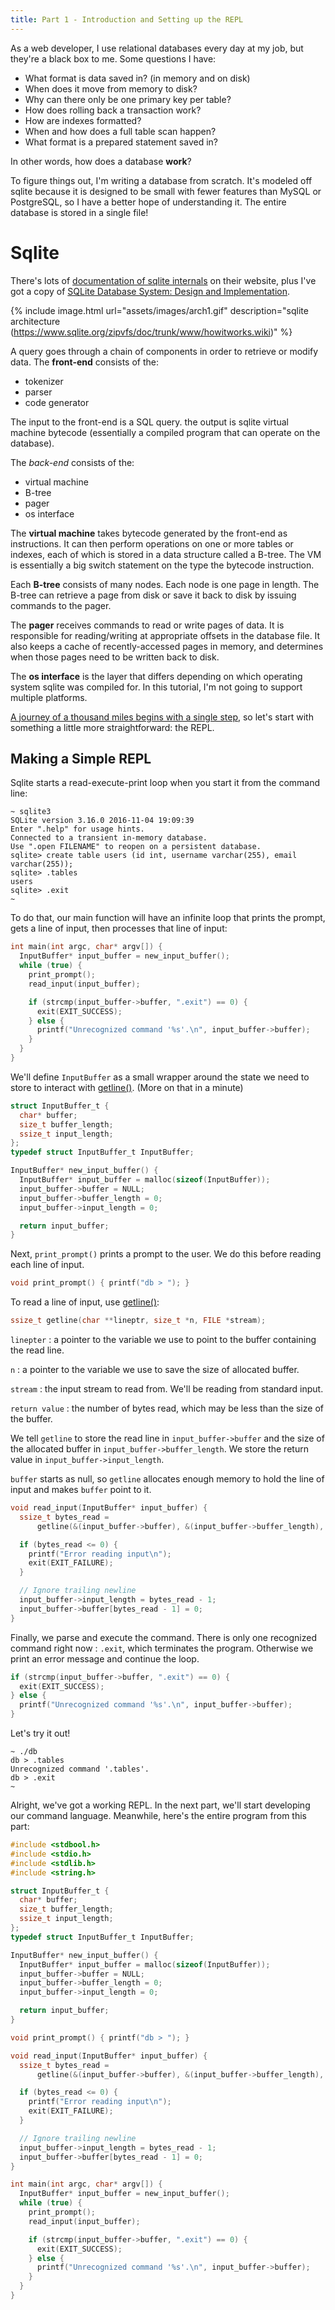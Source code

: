 ```yaml
---
title: Part 1 - Introduction and Setting up the REPL
---
```


As a web developer, I use relational databases every day at my job, but they're a black box to me. Some questions I have:
- What format is data saved in? (in memory and on disk)
- When does it move from memory to disk?
- Why can there only be one primary key per table?
- How does rolling back a transaction work?
- How are indexes formatted?
- When and how does a full table scan happen?
- What format is a prepared statement saved in?

In other words, how does a database **work**?

To figure things out, I'm writing a database from scratch. It's modeled off sqlite because it is designed to be small with fewer features than MySQL or PostgreSQL, so I have a better hope of understanding it. The entire database is stored in a single file!

# Sqlite

There's lots of [documentation of sqlite internals](https://www.sqlite.org/arch.html) on their website, plus I've got a copy of [SQLite Database System: Design and Implementation](https://play.google.com/store/books/details?id=9Z6IQQnX1JEC).

{% include image.html url="assets/images/arch1.gif" description="sqlite architecture (https://www.sqlite.org/zipvfs/doc/trunk/www/howitworks.wiki)" %}

A query goes through a chain of components in order to retrieve or modify data. The **front-end** consists of the:
- tokenizer
- parser
- code generator

The input to the front-end is a SQL query. the output is sqlite virtual machine bytecode (essentially a compiled program that can operate on the database).

The _back-end_ consists of the:
- virtual machine
- B-tree
- pager
- os interface

The **virtual machine** takes bytecode generated by the front-end as instructions. It can then perform operations on one or more tables or indexes, each of which is stored in a data structure called a B-tree. The VM is essentially a big switch statement on the type the bytecode instruction.

Each **B-tree** consists of many nodes. Each node is one page in length. The B-tree can retrieve a page from disk or save it back to disk by issuing commands to the pager.

The **pager** receives commands to read or write pages of data. It is responsible for reading/writing at appropriate offsets in the database file. It also keeps a cache of recently-accessed pages in memory, and determines when those pages need to be written back to disk.

The **os interface** is the layer that differs depending on which operating system sqlite was compiled for. In this tutorial, I'm not going to support multiple platforms.

[A journey of a thousand miles begins with a single step](https://en.wiktionary.org/wiki/a_journey_of_a_thousand_miles_begins_with_a_single_step), so let's start with something a little more straightforward: the REPL.

## Making a Simple REPL

Sqlite starts a read-execute-print loop when you start it from the command line:

```shell
~ sqlite3
SQLite version 3.16.0 2016-11-04 19:09:39
Enter ".help" for usage hints.
Connected to a transient in-memory database.
Use ".open FILENAME" to reopen on a persistent database.
sqlite> create table users (id int, username varchar(255), email varchar(255));
sqlite> .tables
users
sqlite> .exit
~
```

To do that, our main function will have an infinite loop that prints the prompt, gets a line of input, then processes that line of input:

```c
int main(int argc, char* argv[]) {
  InputBuffer* input_buffer = new_input_buffer();
  while (true) {
    print_prompt();
    read_input(input_buffer);

    if (strcmp(input_buffer->buffer, ".exit") == 0) {
      exit(EXIT_SUCCESS);
    } else {
      printf("Unrecognized command '%s'.\n", input_buffer->buffer);
    }
  }
}
```

We'll define `InputBuffer` as a small wrapper around the state we need to store to interact with [getline()](http://man7.org/linux/man-pages/man3/getline.3.html). (More on that in a minute)
```c
struct InputBuffer_t {
  char* buffer;
  size_t buffer_length;
  ssize_t input_length;
};
typedef struct InputBuffer_t InputBuffer;

InputBuffer* new_input_buffer() {
  InputBuffer* input_buffer = malloc(sizeof(InputBuffer));
  input_buffer->buffer = NULL;
  input_buffer->buffer_length = 0;
  input_buffer->input_length = 0;

  return input_buffer;
}
```

Next, `print_prompt()` prints a prompt to the user. We do this before reading each line of input.

```c
void print_prompt() { printf("db > "); }
```

To read a line of input, use [getline()](http://man7.org/linux/man-pages/man3/getline.3.html):
```c
ssize_t getline(char **lineptr, size_t *n, FILE *stream);
```
`linepter` : a pointer to the variable we use to point to the buffer containing the read line.

`n` : a pointer to the variable we use to save the size of allocated buffer.

`stream` : the input stream to read from. We'll be reading from standard input.

`return value` : the number of bytes read, which may be less than the size of the buffer.

We tell `getline` to store the read line in `input_buffer->buffer` and the size of the allocated buffer in `input_buffer->buffer_length`. We store the return value in `input_buffer->input_length`.

`buffer` starts as null, so `getline` allocates enough memory to hold the line of input and makes `buffer` point to it.

```c
void read_input(InputBuffer* input_buffer) {
  ssize_t bytes_read =
      getline(&(input_buffer->buffer), &(input_buffer->buffer_length), stdin);

  if (bytes_read <= 0) {
    printf("Error reading input\n");
    exit(EXIT_FAILURE);
  }

  // Ignore trailing newline
  input_buffer->input_length = bytes_read - 1;
  input_buffer->buffer[bytes_read - 1] = 0;
}
```

Finally, we parse and execute the command. There is only one recognized command right now : `.exit`, which terminates the program. Otherwise we print an error message and continue the loop.

```c
if (strcmp(input_buffer->buffer, ".exit") == 0) {
  exit(EXIT_SUCCESS);
} else {
  printf("Unrecognized command '%s'.\n", input_buffer->buffer);
}
```

Let's try it out!
```shell
~ ./db
db > .tables
Unrecognized command '.tables'.
db > .exit
~
```

Alright, we've got a working REPL. In the next part, we'll start developing our command language. Meanwhile, here's the entire program from this part:

```c
#include <stdbool.h>
#include <stdio.h>
#include <stdlib.h>
#include <string.h>

struct InputBuffer_t {
  char* buffer;
  size_t buffer_length;
  ssize_t input_length;
};
typedef struct InputBuffer_t InputBuffer;

InputBuffer* new_input_buffer() {
  InputBuffer* input_buffer = malloc(sizeof(InputBuffer));
  input_buffer->buffer = NULL;
  input_buffer->buffer_length = 0;
  input_buffer->input_length = 0;

  return input_buffer;
}

void print_prompt() { printf("db > "); }

void read_input(InputBuffer* input_buffer) {
  ssize_t bytes_read =
      getline(&(input_buffer->buffer), &(input_buffer->buffer_length), stdin);

  if (bytes_read <= 0) {
    printf("Error reading input\n");
    exit(EXIT_FAILURE);
  }

  // Ignore trailing newline
  input_buffer->input_length = bytes_read - 1;
  input_buffer->buffer[bytes_read - 1] = 0;
}

int main(int argc, char* argv[]) {
  InputBuffer* input_buffer = new_input_buffer();
  while (true) {
    print_prompt();
    read_input(input_buffer);

    if (strcmp(input_buffer->buffer, ".exit") == 0) {
      exit(EXIT_SUCCESS);
    } else {
      printf("Unrecognized command '%s'.\n", input_buffer->buffer);
    }
  }
}
```
